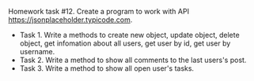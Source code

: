 Homework task  #12. Create a program to work with API https://jsonplaceholder.typicode.com.
- Task 1. Write a methods to create new object, update object, delete object, get infomation about all users, get user by id, get user by username.
- Task 2. Write a method to show all comments to the last users's post. 
- Task 3. Write a method to show all open user's tasks.
